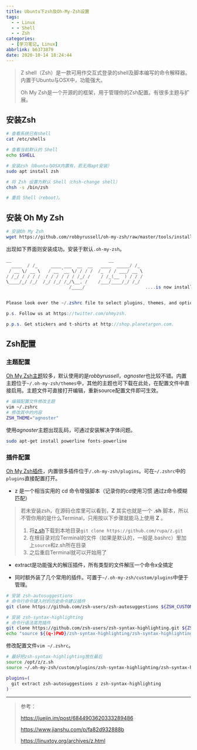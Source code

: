 ```yaml
---
title: Ubuntu下zsh及Oh-My-Zsh设置
tags:
  - - Linux
  - - Shell
  - - Zsh
categories:
  - [学习笔记, Linux]
abbrlink: b6373879
date: 2020-10-14 18:24:44
---
```


> Z shell（Zsh）是一款可用作交互式登录的shell及脚本编写的命令解释器。内置于Ubuntu与OSX中，功能强大。
>
> Oh My Zsh是一个开源的的框架，用于管理你的Zsh配置。有很多主题与扩展。

## 安装Zsh

```bash
# 查看系统已有shell
cat /etc/shells

# 查看当前默认的 Shell
echo $SHELL 

# 安装zsh（Ubuntu与OSX内置有，若无用apt安装）
sudo apt install zsh

# 将 Zsh 设置为默认 Shell（chsh-change shell）
chsh -s /bin/zsh

# 重启 Shell（reboot）。
```

## 安装 Oh My Zsh

```bash
# 安装Oh My Zsh
wget https://github.com/robbyrussell/oh-my-zsh/raw/master/tools/install.sh -O - | sh
```

出现如下界面则安装成功。安装于默认`.oh-my-zsh`。

```csharp
__                                     __   
  ____  / /_     ____ ___  __  __   ____  _____/ /_  
 / __ \/ __ \   / __ `__ \/ / / /  /_  / / ___/ __ \ 
/ /_/ / / / /  / / / / / / /_/ /    / /_(__  ) / / / 
\____/_/ /_/  /_/ /_/ /_/\__, /    /___/____/_/ /_/  
                        /____/                       ....is now installed!


Please look over the ~/.zshrc file to select plugins, themes, and options.

p.s. Follow us at https://twitter.com/ohmyzsh.

p.p.s. Get stickers and t-shirts at http://shop.planetargon.com.
```

## Zsh配置

### 主题配置

[Oh My Zsh主题](https://github.com/ohmyzsh/ohmyzsh/wiki/themes)较多，默认使用的是*robbyrussell*，*agnoster*也比较不错。内置主题位于`~/.oh-my-zsh/themes`中，其他的主题也可下载在此处，在配置文件中直接启用。主题文件可直接打开编辑，重新source配置文件即可生效。

```bash
# 编辑配置文件修改主题
vim ~/.zshrc
# 修改其中的内容
ZSH_THEME="agnoster"
```

使用*agnoster*主题出现乱码，可通过安装解决字体问题。

```bash
sudo apt-get install powerline fonts-powerline
```

### 插件配置

[Oh My Zsh插件](https://github.com/ohmyzsh/ohmyzsh/wiki/Plugins)，内置很多插件位于`/.oh-my-zsh/plugins`。可在`~/.zshrc`中的`plugins`直接配置打开。

- z 是一个相当实用的 cd 命令增强脚本（记录你的cd使用习惯 通过z命令模糊匹配）

> 若未安装zsh，在源码仓库里可以看到，**Z** 其实也就是一个 **.sh** 脚本，所以不管你用的是什么Terminal，只用按以下步骤就能马上使用 **Z** 。
>
> 1. 将[z.sh](https://github.com/rupa/z/blob/master/z.sh)下载到本地目录`git clone https://github.com/rupa/z.git`
> 2. 在根目录对应Terminal的文件（如果是默认的，一般是.bashrc）里加上`source`和z.sh所在目录
> 3. 之后重启Terminal就可以开始用了

- extract是功能强大的解压插件，所有类型的文件解压一个命令x全搞定

- 同时额外装了几个常用的插件。可置于`~/.oh-my-zsh/custom/plugins`中便于管理。

```bash
# 安装 zsh-autosuggestions
# 命令行命令键入时的历史命令建议插件
git clone https://github.com/zsh-users/zsh-autosuggestions ${ZSH_CUSTOM:-~/.oh-my-zsh/custom}/plugins/zsh-autosuggestions

# 安装 zsh-syntax-highlighting
# 命令行语法高亮插件
git clone https://github.com/zsh-users/zsh-syntax-highlighting.git ${ZSH_CUSTOM:-~/.oh-my-zsh/custom}/plugins/zsh-syntax-highlighting
echo "source ${(q-)PWD}/zsh-syntax-highlighting/zsh-syntax-highlighting.zsh" >> ${ZDOTDIR:-$HOME}/.zshrc

```

修改配置文件`vim ~/.zshrc`。

```bash
# 最好把zsh-syntax-highlighting放在最后
source /opt/z/z.sh
source ~/.oh-my-zsh/custom/plugins/zsh-syntax-highlighting/zsh-syntax-highlighting.zsh

plugins=(
  git extract zsh-autosuggestions z zsh-syntax-highlighting
)
```

---

> 参考：
>
> https://juejin.im/post/6844903620333289486
>
> https://www.jianshu.com/p/fa82d932888b
>
> https://linuxtoy.org/archives/z.html